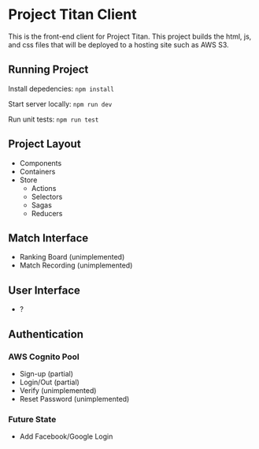 # Project Titan Client
This is the front-end client for Project Titan. This project builds the html, js, and css files that will be deployed to a hosting site such as AWS S3.

## Running Project
Install depedencies:
```npm install```

Start server locally:
```npm run dev```

Run unit tests:
```npm run test```

## Project Layout
  - Components
  - Containers
  - Store
    - Actions
    - Selectors
    - Sagas
    - Reducers

## Match Interface
- Ranking Board (unimplemented)
- Match Recording (unimplemented)

## User Interface
- ?

## Authentication
### AWS Cognito Pool
- Sign-up (partial)
- Login/Out (partial)
- Verify (unimplemented)
- Reset Password (unimplemented)

### Future State
- Add Facebook/Google Login
